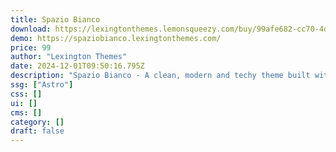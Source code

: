 ```yaml
---
title: Spazio Bianco
download: https://lexingtonthemes.lemonsqueezy.com/buy/99afe682-cc70-4d85-b19a-debb968441b1?aff=YGGpO5
demo: https://spaziobianco.lexingtonthemes.com/
price: 99
author: "Lexington Themes"
date: 2024-12-01T09:50:16.795Z
description: "Spazio Bianco - A clean, modern and techy theme built with Astrojs and Talwind CSS for your next project"
ssg: ["Astro"]
css: []
ui: []
cms: []
category: []
draft: false
---
```

